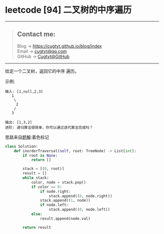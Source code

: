 # leetcode [94] 二叉树的中序遍历

---
> ## Contact me:
> Blog -> <https://cugtyt.github.io/blog/index>  
> Email -> <cugtyt@qq.com>  
> GitHub -> [Cugtyt@GitHub](https://github.com/Cugtyt)

---

给定一个二叉树，返回它的中序 遍历。

示例:
```
输入: [1,null,2,3]
   1
    \
     2
    /
   3

输出: [1,3,2]
进阶: 递归算法很简单，你可以通过迭代算法完成吗？
```

思路来自[题解](https://leetcode-cn.com/problems/binary-tree-inorder-traversal/solution/yan-se-biao-ji-fa-yi-chong-tong-yong-qie-jian-ming/):着色标记

``` python
class Solution:
    def inorderTraversal(self, root: TreeNode) -> List[int]:
        if root is None:
            return []

        stack = [(0, root)]
        result = []
        while stack:
            color, node = stack.pop()
            if color == 0:
                if node.right:
                    stack.append((0, node.right))
                stack.append((1, node))
                if node.left:
                    stack.append((0, node.left))
            else:
                result.append(node.val)

        return result
```